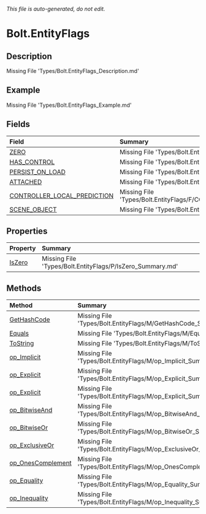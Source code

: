 *This file is auto-generated, do not edit.*

# Bolt.EntityFlags
## Description
Missing File 'Types/Bolt.EntityFlags_Description.md'
## Example
Missing File 'Types/Bolt.EntityFlags_Example.md'
## Fields
| Field | Summary |
|:-----|:--------|
|[ZERO](Bolt.EntityFlags/F/ZERO.md)|Missing File 'Types/Bolt.EntityFlags/F/ZERO_Summary.md'|
|[HAS_CONTROL](Bolt.EntityFlags/F/HAS_CONTROL.md)|Missing File 'Types/Bolt.EntityFlags/F/HAS_CONTROL_Summary.md'|
|[PERSIST_ON_LOAD](Bolt.EntityFlags/F/PERSIST_ON_LOAD.md)|Missing File 'Types/Bolt.EntityFlags/F/PERSIST_ON_LOAD_Summary.md'|
|[ATTACHED](Bolt.EntityFlags/F/ATTACHED.md)|Missing File 'Types/Bolt.EntityFlags/F/ATTACHED_Summary.md'|
|[CONTROLLER_LOCAL_PREDICTION](Bolt.EntityFlags/F/CONTROLLER_LOCAL_PREDICTION.md)|Missing File 'Types/Bolt.EntityFlags/F/CONTROLLER_LOCAL_PREDICTION_Summary.md'|
|[SCENE_OBJECT](Bolt.EntityFlags/F/SCENE_OBJECT.md)|Missing File 'Types/Bolt.EntityFlags/F/SCENE_OBJECT_Summary.md'|
## Properties
| Property | Summary |
|:-----|:--------|
|[IsZero](Bolt.EntityFlags/P/IsZero.md)|Missing File 'Types/Bolt.EntityFlags/P/IsZero_Summary.md'|
## Methods
| Method | Summary |
|:-----|:--------|
|[GetHashCode](Bolt.EntityFlags/M/GetHashCode.md)|Missing File 'Types/Bolt.EntityFlags/M/GetHashCode_Summary.md'|
|[Equals](Bolt.EntityFlags/M/Equals.md)|Missing File 'Types/Bolt.EntityFlags/M/Equals_Summary.md'|
|[ToString](Bolt.EntityFlags/M/ToString.md)|Missing File 'Types/Bolt.EntityFlags/M/ToString_Summary.md'|
|[op_Implicit](Bolt.EntityFlags/M/op_Implicit.md)|Missing File 'Types/Bolt.EntityFlags/M/op_Implicit_Summary.md'|
|[op_Explicit](Bolt.EntityFlags/M/op_Explicit.md)|Missing File 'Types/Bolt.EntityFlags/M/op_Explicit_Summary.md'|
|[op_Explicit](Bolt.EntityFlags/M/op_Explicit.md)|Missing File 'Types/Bolt.EntityFlags/M/op_Explicit_Summary.md'|
|[op_BitwiseAnd](Bolt.EntityFlags/M/op_BitwiseAnd.md)|Missing File 'Types/Bolt.EntityFlags/M/op_BitwiseAnd_Summary.md'|
|[op_BitwiseOr](Bolt.EntityFlags/M/op_BitwiseOr.md)|Missing File 'Types/Bolt.EntityFlags/M/op_BitwiseOr_Summary.md'|
|[op_ExclusiveOr](Bolt.EntityFlags/M/op_ExclusiveOr.md)|Missing File 'Types/Bolt.EntityFlags/M/op_ExclusiveOr_Summary.md'|
|[op_OnesComplement](Bolt.EntityFlags/M/op_OnesComplement.md)|Missing File 'Types/Bolt.EntityFlags/M/op_OnesComplement_Summary.md'|
|[op_Equality](Bolt.EntityFlags/M/op_Equality.md)|Missing File 'Types/Bolt.EntityFlags/M/op_Equality_Summary.md'|
|[op_Inequality](Bolt.EntityFlags/M/op_Inequality.md)|Missing File 'Types/Bolt.EntityFlags/M/op_Inequality_Summary.md'|
